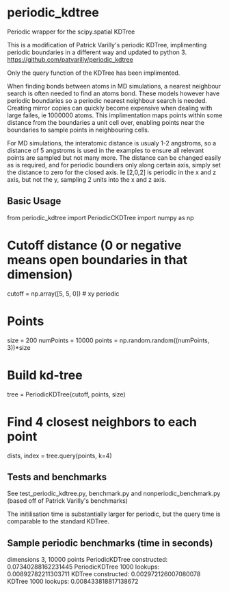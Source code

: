 # periodic_kdtree
Periodic wrapper for the scipy.spatial KDTree

This is a modification of Patrick Varilly's periodic KDTree, implimenting periodic boundaries in a different way and updated to python 3.
https://github.com/patvarilly/periodic_kdtree

Only the query function of the KDTree has been implimented. 

When finding bonds between atoms in MD simulations, a nearest neighbour search is often needed to find an atoms bond. These models however have periodic boundaries so a periodic nearest neighbour search is needed. Creating mirror copies can quickly become expensive when dealing with large failes, ie 1000000 atoms. This implimentation maps points within some distance from the boundaries a unit cell over, enabling points near the boundaries to sample points in neighbouring cells. 

For MD simulations, the interatomic distance is usualy 1-2 angstroms, so a distance of 5 angstroms is used in the examples to ensure all relevant points are sampled but not many more. The distance can be changed easily as is required, and for periodic boundiers only along certain axis, simply set the distance to zero for the closed axis. Ie [2,0,2] is periodic in the x and z axis, but not the y, sampling 2 units into the x and z axis.

Basic Usage
-----------

from periodic_kdtree import PeriodicCKDTree
import numpy as np

# Cutoff distance (0 or negative means open boundaries in that dimension)
cutoff = np.array([5, 5, 0])   # xy periodic

# Points
size = 200
numPoints = 10000
points = np.random.random((numPoints, 3))*size

# Build kd-tree
tree = PeriodicKDTree(cutoff, points, size)

# Find 4 closest neighbors to each point
dists, index = tree.query(points, k=4)

Tests and benchmarks
--------------------

See test_periodic_kdtree.py, benchmark.py and nonperiodic_benchmark.py
(based off of Patrick Varilly's benchmarks)

The initilisation time is substantially larger for periodic, but the query time is comparable to the standard KDTree.

Sample periodic benchmarks (time in seconds)
--------------------------------------------

dimensions 3, 10000 points
PeriodicKDTree constructed:	0.07340288162231445
PeriodicKDTree 1000 lookups:	0.00892782211303711
KDTree constructed:	0.002972126007080078
KDTree 1000 lookups:	0.008433818817138672

